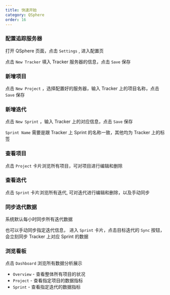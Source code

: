 ```yaml
---
title: 快速开始
category: QSphere
order: 16
---
```


### 配置追踪服务器

打开 QSphere 页面，点击 `Settings` , 进入配置页

点击 `New Tracker` 填入 Tracker 服务器的信息，点击 `Save` 保存

### 新增项目

点击 `New Project` ，选择配置好的服务器，输入 Tracker 上的项目名称，点击 `Save` 保存

### 新增迭代

点击 `New Sprint` ，输入 Tracker 上的对应信息，点击 `Save` 保存

`Sprint Name` 需要是跟 Tracker 上 Sprint 的名称一致，其他均为 Tracker 上的标签

### 查看项目

点击 `Project` 卡片浏览所有项目，可对项目进行编辑和删除

### 查看迭代

点击 `Sprint` 卡片浏览所有迭代, 可对迭代进行编辑和删除，以及手动同步

### 同步迭代数据

系统默认每小时同步所有迭代数据

也可以手动同步指定迭代信息， 进入 `Sprint` 卡片，点击目标迭代的 `Sync` 按钮，会立刻同步 Tracker 上对应 Sprint 的数据

### 浏览看板

点击 `Dashboard` 浏览所有数据分析展示

- `Overview` - 查看整体所有项目的状况
- `Project` - 查看指定项目的数据指标
- `Sprint` - 查看指定迭代的数据指标
